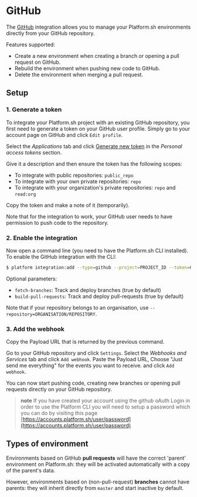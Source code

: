 # GitHub

The [GitHub](https://github.com) integration allows you to manage your
Platform.sh environments directly from your GitHub repository.

Features supported:

* Create a new environment when creating a branch or opening a
    pull request on GitHub.
* Rebuild the environment when pushing new code to GitHub.
* Delete the environment when merging a pull request.

## Setup

### 1. Generate a token

To integrate your Platform.sh project with an existing GitHub
repository, you first need to generate a token on your GitHub user
profile. Simply go to your account page on GitHub and click
`Edit profile`.

Select the *Applications* tab and click [Generate new
token](https://github.com/settings/tokens/new) in the *Personal access
tokens* section.

Give it a description and then ensure the token has the following
scopes:

-   To integrate with public repositories: `public_repo`
-   To integrate with your own private repositories: `repo`
-   To integrate with your organization's private repositories: `repo`
    and `read:org`

Copy the token and make a note of it (temporarily).

Note that for the integration to work, your GitHub user needs to have
permission to push code to the repository.

### 2. Enable the integration

Now open a command line (you need to have the Platform.sh CLI
installed). To enable the GitHub integration with the CLI:

```bash
$ platform integration:add --type=github --project=PROJECT_ID --token=GITHUB-USER-TOKEN --repository=USER/REPOSITORY --build-pull-requests=true --fetch-branches=false
```

Optional parameters:
* `fetch-branches`: Track and deploy branches (true by default)
* `build-pull-requests`: Track and deploy pull-requests (true by default)

Note that if your repository belongs to an organisation, use ``--repository=ORGANISATION/REPOSITORY``.

### 3. Add the webhook

Copy the Payload URL that is returned by the previous command.

Go to your GitHub repository and click `Settings`. Select the *Webhooks
and Services* tab and click `Add webhook`. Paste the Payload URL, Choose
"Just send me everything" for the events you want to receive. and click
`Add webhook`.

You can now start pushing code, creating new branches or opening pull
requests directly on your GitHub repository.

> **note**
> If you have created your account using the github oAuth Login in order to use the Platform CLI you will need to setup a
> password which you can do by visiting this page [https://accounts.platform.sh/user/password](https://accounts.platform.sh/user/password)

## Types of environment

Environments based on GitHub **pull requests** will have the correct 'parent' environment on Platform.sh: they will be activated automatically with a copy of the parent's data.

However, environments based on (non-pull-request) **branches** cannot have parents: they will inherit directly from `master` and start inactive by default.
